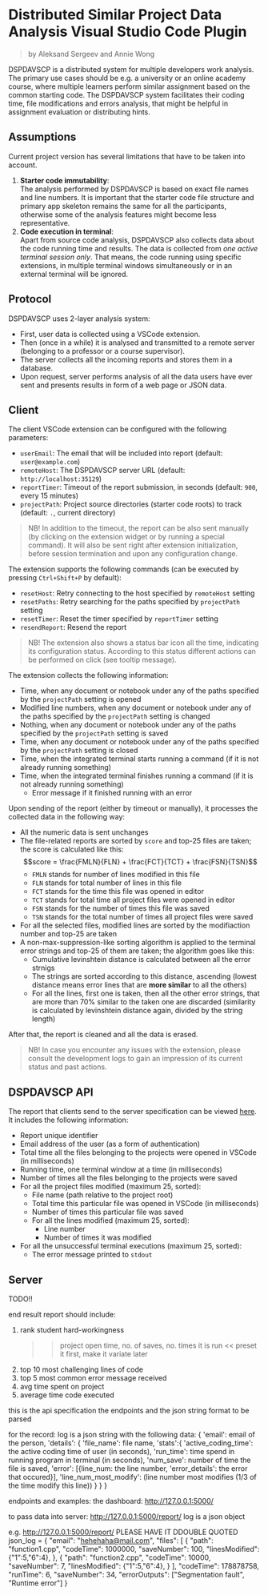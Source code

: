 # Distributed Similar Project Data Analysis Visual Studio Code Plugin

> by Aleksand Sergeev and Annie Wong

DSPDAVSCP is a distributed system for multiple developers work analysis.
The primary use cases should be e.g. a university or an online academy course, where multiple learners perform similar assignment based on the common starting code.
The DSPDAVSCP system facilitates their coding time, file modifications and errors analysis, that might be helpful in assignment evaluation or distributing hints.

## Assumptions

Current project version has several limitations that have to be taken into account.

1. **Starter code immutability**:  
    The analysis performed by DSPDAVSCP is based on exact file names and line numbers.
    It is important that the starter code file structure and primary app skeleton remains the same for all the participants, otherwise some of the analysis features might become less representative.
2. **Code execution in terminal**:  
    Apart from source code analysis, DSPDAVSCP also collects data about the code running time and results.
    The data is collected from _one active terminal session only_.
    That means, the code running using specific extensions, in multiple terminal windows simultaneously or in an external terminal will be ignored.

## Protocol

DSPDAVSCP uses 2-layer analysis system:

- First, user data is collected using a VSCode extension.
- Then (once in a while) it is analysed and transmitted to a remote server (belonging to a professor or a course supervisor).
- The server collects all the incoming reports and stores them in a database.
- Upon request, server performs analysis of all the data users have ever sent and presents results in form of a web page or JSON data.

## Client

The client VSCode extension can be configured with the following parameters:

- `userEmail`: The email that will be included into report (default: `user@example.com`)
- `remoteHost`: The DSPDAVSCP server URL (default: `http://localhost:35129`)
- `reportTimer`: Timeout of the report submission, in seconds (default: `900`, every 15 minutes)
- `projectPath`: Project source directories (starter code roots) to track (default: `.`, current directory)

> NB! In addition to the timeout, the report can be also sent manually (by clicking on the extension widget or by running a special command).
> It will also be sent right after extension initialization, before session termination and upon any configuration change.

The extension supports the following commands (can be executed by pressing `Ctrl+Shift+P` by default):

- `resetHost`: Retry connecting to the host specified by `remoteHost` setting
- `resetPaths`: Retry searching for the paths specified by `projectPath` setting
- `resetTimer`: Reset the timer specified by `reportTimer` setting
- `resendReport`: Resend the report

> NB! The extension also shows a status bar icon all the time, indicating its configuration status.
> According to this status different actions can be performed on click (see tooltip message).

The extension collects the following information:

- Time, when any document or notebook under any of the paths specified by the `projectPath` setting is opened
- Modified line numbers, when any document or notebook under any of the paths specified by the `projectPath` setting is changed
- Nothing, when any document or notebook under any of the paths specified by the `projectPath` setting is saved
- Time, when any document or notebook under any of the paths specified by the `projectPath` setting is closed
- Time, when the integrated terminal starts running a command (if it is not already running something)
- Time, when the integrated terminal finishes running a command (if it is not already running something)
  - Error message if it finished running with an error

Upon sending of the report (either by timeout or manually), it processes the collected data in the following way:

- All the numeric data is sent unchanges
- The file-related reports are sorted by `score` and top-25 files are taken; the score is calculated like this:
    $$score = \frac{FMLN}{FLN} + \frac{FCT}{TCT} + \frac{FSN}{TSN}$$
    - `FMLN` stands for number of lines modified in this file
    - `FLN` stands for total number of lines in this file
    - `FCT` stands for the time this file was opened in editor
    - `TCT` stands for total time all project files were opened in editor
    - `FSN` stands for the number of times this file was saved
    - `TSN` stands for the total number of times all project files were saved
- For all the selected files, modified lines are sorted by the modifiaction number and top-25 are taken
- A non-max-suppression-like sorting algorithm is applied to the terminal error strings and top-25 of them are taken; the algorithm goes like this:
    - Cumulative levinshtein distance is calculated between all the error strnigs
    - The strings are sorted according to this distance, ascending (lowest distance means error lines that are **more similar** to all the others)
    - For all the lines, first one is taken, then all the other error strings, that are more than 70% similar to the taken one are discarded (similarity is calculated by levinshtein distance again, divided by the string length)

After that, the report is cleaned and all the data is erased.

> NB! In case you encounter any issues with the extension, please consult the development logs to gain an impression of its current status and past actions.

## DSPDAVSCP API

The report that clients send to the server specification can be viewed [here](https://rest.wiki/?https://raw.githubusercontent.com/pseusys/dspdavscp/refs/heads/main/DSPDAVSCPAPI.yaml).
It includes the following information:

- Report unique identifier
- Email address of the user (as a form of authentication)
- Total time all the files belonging to the projects were opened in VSCode (in milliseconds)
- Running time, one terminal window at a time (in milliseconds)
- Number of times all the files belonging to the projects were saved
- For all the project files modified (maximum 25, sorted):
  - File name (path relative to the project root)
  - Total time this particular file was opened in VSCode (in milliseconds)
  - Number of times this particular file was saved
  - For all the lines modified (maximum 25, sorted):
    - Line number
    - Number of times it was modified
- For all the unsuccessful terminal executions (maximum 25, sorted):
  - The error message printed to `stdout`

## Server

TODO!!


end result report should include:
1. rank student hard-workingness 
	>> project open time, no. of saves, no. times it is run << preset it first, make it variate later
2. top 10 most challenging lines of code
3. top 5 most common error message received
4. avg time spent on project
5. average time code executed



this is the api specification
the endpoints and the json string format to be parsed

for the record:
log is a json string with the following data:
{
    'email': email of the person,
    'details': {
        'file_name': file name,
        'stats':{
            'active_coding_time': the active coding time of user (in seconds),
            'run_time': time spend in running program in terminal (in seconds),
            'num_save': number of time the file is saved,
            'error': [{line_num: the line number, 'error_details': the error that occured}],
            'line_num_most_modify': (line number most modifies (1/3 of the time modify this line))
        }
    }
}

endpoints and examples:
the dashboard:
http://127.0.0.1:5000/

to pass data into server:
http://127.0.0.1:5000/report/
log is a json object

e.g. http://127.0.0.1:5000/report/
PLEASE HAVE IT DDOUBLE QUOTED
json_log = {
    "email": "hehehaha@mail.com",
    "files": [
        {
            "path": "function1.cpp",
            "codeTime": 1000000,
            "saveNumber": 100,
            "linesModified": {"1":5,"6":4},
        },
        {
            "path": "function2.cpp",
            "codeTime": 10000,
            "saveNumber": 7,
            "linesModified": {"1":5,"6":4},
        }
    ],
    "codeTime": 178878758,
    "runTime": 6,
    "saveNumber": 34,
    "errorOutputs": ["Segmentation fault", "Runtime error"]
}
